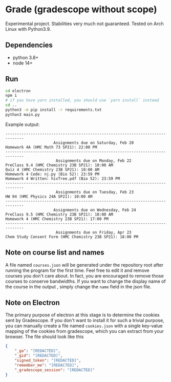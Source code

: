 # Grade (gradescope without scope)

Experimental project. Stabilities very much not guaranteed. Tested on Arch Linux with Python3.9.

## Dependencies

- python 3.8+
- node 14+

## Run

```sh
cd electron
npm i 
# if you have yarn installed, you should use `yarn install` instead
cd ..
python3 -m pip install -r requirements.txt 
python3 main.py
```

Example output:
```
------------------------------------------------------------------------------
                     Assignments due on Saturday, Feb 20                      
Homework 4A (HMC Math 73 SP21): 22:00 PM
------------------------------------------------------------------------------
                      Assignments due on Monday, Feb 22                       
PreClass 9.4 (HMC Chemistry 23B SP21): 10:00 AM
Quiz 4 (HMC Chemistry 23B SP21): 10:00 AM
Homework 4 Code: nj.py (Bio 52): 23:59 PM
Homework 4 Written: hivTree.pdf (Bio 52): 23:59 PM
------------------------------------------------------------------------------
                      Assignments due on Tuesday, Feb 23                      
HW 04 (HMC Physics 24A SP21): 10:00 AM
------------------------------------------------------------------------------
                     Assignments due on Wednesday, Feb 24                     
PreClass 9.5 (HMC Chemistry 23B SP21): 10:00 AM
Homework 4 (HMC Chemistry 23B SP21): 17:00 PM
------------------------------------------------------------------------------
                      Assignments due on Friday, Apr 23                       
Chem Study Consent Form (HMC Chemistry 23B SP21): 18:00 PM
```

## Note on course list and names

A file named `courses.json` will be generated under the repository root after running 
the program for the first time. Feel free to edit it and remove courses you don't care
about. In fact, you are encouraged to remove those courses to conserve bandwidths. If 
you want to change the display name of the course in the output , simply change the 
`name` field in the json file. 

## Note on Electron

The primary purpose of electron at this stage is to determine the cookies sent by Gradescope. 
If you don't want to install it for such a trivial purpose, you can manually create a file 
named `cookies.json` with a single key-value mapping of the cookies from gradescope, which you 
can extract from your browser. The file should look like this
```json
{
    "_ga": "[REDACTED]",
    "_gid": "[REDACTED]",
    "signed_token": "[REDACTED]",
    "remember_me": "[REDACTED]",
    "_gradescope_session": "[REDACTED]"
}
```